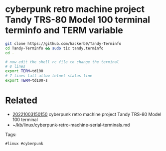 # cyberpunk retro machine project Tandy TRS-80 Model 100 terminal terminfo and TERM variable
```bash
git clone https://github.com/hackerb9/Tandy-Terminfo
cd Tandy-Terminfo && sudo tic tandy.terminfo
cd -

# now edit the shell rc file to change the terminal
# 8 lines
export TERM=td100
# 7 lines tall allow telnet status line
export TERM=td100-s
```

# Related

- [20221003150150](/zet/20221003150150/README.md) cyberpunk retro machine project Tandy TRS-80 Model 100 terminal
- ~/kb/linux/cyberpunk-retro-machine-serial-terminals.md

Tags:

    #linux #cyberpunk 
